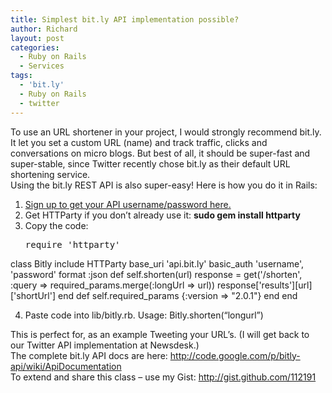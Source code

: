 ```yaml
---
title: Simplest bit.ly API implementation possible?
author: Richard
layout: post
categories:
  - Ruby on Rails
  - Services
tags:
  - 'bit.ly'
  - Ruby on Rails
  - twitter
---
```

<div>
  To use an URL shortener in your project, I would strongly recommend bit.ly. It let you set a custom URL (name) and track traffic, clicks and conversations on micro blogs. But best of all, it should be super-fast and super-stable, since Twitter recently chose bit.ly as their default URL shortening service.
</div>

<div>
  Using the bit.ly REST API is also super-easy! Here is how you do it in Rails:
</div>

1.  [Sign up to get your API username/password here. ][1]
2.  Get HTTParty if you don’t already use it: **sudo gem install httparty**
3.  [][1]Copy the code: 
    <pre>require 'httparty'
class Bitly
  include HTTParty
  base_uri 'api.bit.ly'
  basic_auth 'username', 'password'
  format :json
  def self.shorten(url)
    response = get('/shorten', :query =&gt; required_params.merge(:longUrl =&gt; url))
    response['results'][url]['shortUrl']
  end
  def self.required_params
    {:version =&gt; "2.0.1"}
  end
end</pre>

4.  Paste code into lib/bitly.rb. Usage: Bitly.shorten(“longurl”)

<div>
  This is perfect for, as an example Tweeting your URL’s. (I will get back to our Twitter API implementation at Newsdesk.)
</div>

<div>
  The complete bit.ly API docs are here: <a href="http://code.google.com/p/bitly-api/wiki/ApiDocumentation">http://code.google.com/p/bitly-api/wiki/ApiDocumentation</a>
</div>

<div>
  To extend and share this class – use my Gist: <a href="http://gist.github.com/112191">http://gist.github.com/112191</a>
</div>

 [1]: http://bit.ly/account/register?rd=/